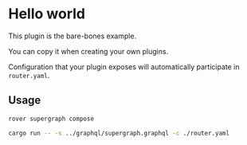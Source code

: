 # Hello world

This plugin is the bare-bones example.

You can copy it when creating your own plugins.

Configuration that your plugin exposes will automatically participate in `router.yaml`.

## Usage

```bash
rover supergraph compose

```

```bash
cargo run -- -s ../graphql/supergraph.graphql -c ./router.yaml
```
